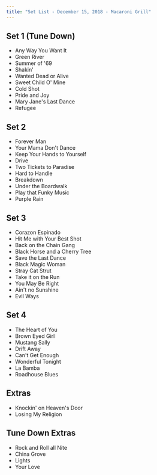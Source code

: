 ```yaml
---
title: "Set List - December 15, 2018 - Macaroni Grill"
---
```


## Set 1 (Tune Down)

- Any Way You Want It
- Green River
- Summer of '69
- Shakin'
- Wanted Dead or Alive
- Sweet Child O' Mine
- Cold Shot
- Pride and Joy
- Mary Jane's Last Dance
- Refugee

## Set 2

- Forever Man
- Your Mama Don't Dance
- Keep Your Hands to Yourself
- Drive
- Two Tickets to Paradise
- Hard to Handle
- Breakdown
- Under the Boardwalk
- Play that Funky Music
- Purple Rain

## Set 3

- Corazon Espinado
- Hit Me with Your Best Shot
- Back on the Chain Gang
- Black Horse and a Cherry Tree
- Save the Last Dance
- Black Magic Woman
- Stray Cat Strut
- Take it on the Run
- You May Be Right
- Ain't no Sunshine
- Evil Ways

## Set 4

- The Heart of You
- Brown Eyed Girl
- Mustang Sally
- Drift Away
- Can't Get Enough
- Wonderful Tonight
- La Bamba
- Roadhouse Blues

## Extras

- Knockin' on Heaven's Door
- Losing My Religion

## Tune Down Extras

- Rock and Roll all Nite
- China Grove
- Lights
- Your Love
